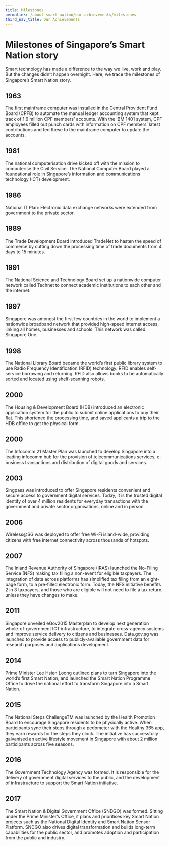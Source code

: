 ```yaml
---
title: Milestones
permalink: /about-smart-nation/our-achievements/milestones
third_nav_title: Our Achievements
---
```

# Milestones of Singapore’s Smart Nation story

Smart technology has made a difference to the way we live, work and play. But the changes didn’t happen overnight. Here, we trace the milestones of Singapore’s Smart Nation story. 

## 1963
The first mainframe computer was installed in the Central Provident Fund Board (CPFB) to automate the manual ledger accounting system that kept track of 1.6 million CPF members’ accounts. With the IBM 1401 system, CPF employees filled out punch cards with information on CPF members’ latest contributions and fed these to the mainframe computer to update the accounts.

## 1981
The national computerisation drive kicked off with the mission to computerise the Civil Service. The National Computer Board played a foundational role in Singapore’s information and communications technology (ICT) development.

## 1986
National IT Plan: Electronic data exchange networks were extended from government to the private sector.

## 1989
The Trade Development Board introduced TradeNet to hasten the speed of commerce by cutting down the processing time of trade documents from 4 days to 15 minutes.

## 1991
The National Science and Technology Board set up a nationwide computer network called Technet to connect academic institutions to each other and the internet.

## 1997
Singapore was amongst the first few countries in the world to implement a nationwide broadband network that provided high-speed internet access, linking all homes, businesses and schools. This network was called Singapore One.

## 1998
The National Library Board became the world’s first public library system to use Radio Frequency Identification (RFID) technology. RFID enables self-service borrowing and returning. RFID also allows books to be automatically sorted and located using shelf-scanning robots.

## 2000
The Housing & Development Board (HDB) introduced an electronic application system for the public to submit online applications to buy their flat. This shortened the processing time, and saved applicants a trip to the HDB office to get the physical form.

## 2000
The Infocomm 21 Master Plan was launched to develop Singapore into a leading infocomm hub for the provision of telecommunications services, e-business transactions and distribution of digital goods and services.

## 2003
Singpass was introduced to offer Singapore residents convenient and secure access to government digital services. Today, it is the trusted digital identity of over 4 million residents for everyday transactions with the government and private sector organisations, online and in person. 

## 2006
Wireless@SG was deployed to offer free Wi-Fi island-wide, providing citizens with free internet connectivity across thousands of hotspots.

## 2007
The Inland Revenue Authority of Singapore (IRAS) launched the No-Filing Service (NFS) making tax filing a non-event for eligible taxpayers. The integration of data across platforms has simplified tax filing from an eight-page form, to a pre-filled electronic form. Today, the NFS initiative benefits 2 in 3 taxpayers, and those who are eligible will not need to file a tax return, unless they have changes to make.

## 2011
Singapore unveiled eGov2015 Masterplan to develop next generation whole-of-government ICT infrastructure, to integrate cross-agency systems and improve service delivery to citizens and businesses. Data.gov.sg was launched to provide access to publicly-available government data for research purposes and applications development. 

## 2014
Prime Minister Lee Hsien Loong outlined plans to turn Singapore into the world’s first Smart Nation, and launched the Smart Nation Programme Office to drive the national effort to transform Singapore into a Smart Nation.

## 2015
The National Steps ChallengeTM was launched by the Health Promotion Board to encourage Singapore residents to be physically active. When participants sync their steps through a pedometer with the Healthy 365 app, they earn rewards for the steps they clock. The initiative has successfully galvanised an active lifestyle movement in Singapore with about 2 million participants across five seasons.

## 2016
The Government Technology Agency was formed. It is responsible for the delivery of government digital services to the public, and the development of infrastructure to support the Smart Nation initiative.

## 2017
The Smart Nation & Digital Government Office (SNDGO) was formed. Sitting under the Prime Minister’s Office, it plans and prioritises key Smart Nation projects such as the National Digital Identity and Smart Nation Sensor Platform. SNDGO also drives digital transformation and builds long-term capabilities for the public sector, and promotes adoption and participation from the public and industry.